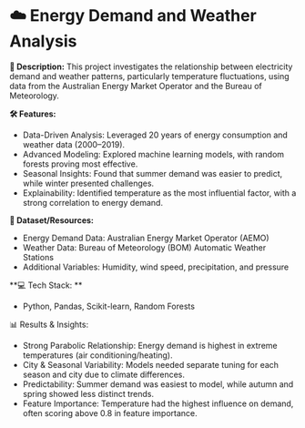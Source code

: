 # ☁️ Energy Demand and Weather Analysis

**📌 Description:**
This project investigates the relationship between electricity demand and weather patterns, particularly temperature fluctuations, using data from the Australian Energy Market Operator and the Bureau of Meteorology.

**🛠 Features:**

* Data-Driven Analysis: Leveraged 20 years of energy consumption and weather data (2000–2019).
* Advanced Modeling: Explored machine learning models, with random forests proving most effective.
* Seasonal Insights: Found that summer demand was easier to predict, while winter presented challenges.
* Explainability: Identified temperature as the most influential factor, with a strong correlation to energy demand.

**📂 Dataset/Resources:**

* Energy Demand Data: Australian Energy Market Operator (AEMO)
* Weather Data: Bureau of Meteorology (BOM) Automatic Weather Stations
* Additional Variables: Humidity, wind speed, precipitation, and pressure

  
**💻 Tech Stack: **

* Python, Pandas, Scikit-learn, Random Forests


📊 Results & Insights:

* Strong Parabolic Relationship: Energy demand is highest in extreme temperatures (air conditioning/heating).
* City & Seasonal Variability: Models needed separate tuning for each season and city due to climate differences.
* Predictability: Summer demand was easiest to model, while autumn and spring showed less distinct trends.
* Feature Importance: Temperature had the highest influence on demand, often scoring above 0.8 in feature importance.
